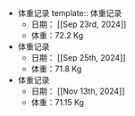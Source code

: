 - 体重记录
  template:: 体重记录
	- 日期： [[Sep 23rd, 2024]]
	- 体重：72.2 Kg
- 体重记录
	- 日期： [[Sep 25th, 2024]]
	- 体重：71.8 Kg
- 体重记录
	- 日期： [[Nov 13th, 2024]]
	- 体重：71.15 Kg